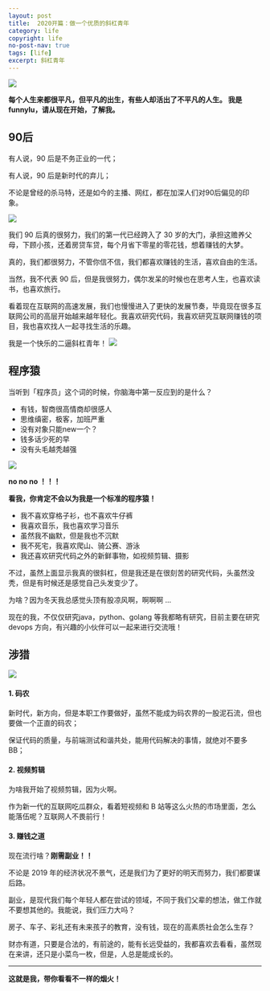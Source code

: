 ```yaml
---
layout: post
title:  2020开篇：做一个优质的斜杠青年
category: life
copyright: life
no-post-nav: true
tags: [life]
excerpt: 斜杠青年
---
```


![](https://static.xmt.cn/4b27a992245f450195c3b2791ce3ae03.png)

**每个人生来都很平凡，但平凡的出生，有些人却活出了不平凡的人生。
我是 funnylu，请从现在开始，了解我。**
<!--more-->

## 90后

有人说，90 后是不务正业的一代；

有人说，90 后是新时代的弃儿；

不论是曾经的杀马特，还是如今的主播、网红，都在加深人们对90后偏见的印象。

![](https://static.xmt.cn/6a4c87ebc74e4a908a12ee00a4c8a660.png)

我们 90 后真的很努力，我们的第一代已经跨入了 30 岁的大门，承担这赡养父母，下顾小孩，还着房贷车贷，每个月省下零星的零花钱，想着赚钱的大梦。

真的，我们都很努力，不管你信不信，我们都喜欢赚钱的生活，喜欢自由的生活。

当然，我不代表 90 后，但是我很努力，偶尔发呆的时候也在思考人生，也喜欢读书，也喜欢旅行。

看着现在互联网的高速发展，我们也慢慢进入了更快的发展节奏，毕竟现在很多互联网公司的高层开始越来越年轻化。我喜欢研究代码，我喜欢研究互联网赚钱的项目，我也喜欢找人一起寻找生活的乐趣。

我是一个快乐的二逼斜杠青年！
![](https://static.xmt.cn/b202e1f743b44d9080ce8b586b2da538.png)

## 程序猿

当听到「程序员」这个词的时候，你脑海中第一反应到的是什么？

- 有钱，智商很高情商却很感人
- 思维缜密，极客，加班严重
- 没有对象只能new一个？
- 钱多话少死的早
- 没有头毛越秃越强

![](https://static.xmt.cn/e7dde8dd47d84110af94057d33d51566.png)

**no no no ！！！**

**看我，你肯定不会以为我是一个标准的程序猿！**

- 我不喜欢穿格子衫，也不喜欢牛仔裤
- 我喜欢音乐，我也喜欢学习音乐
- 虽然我不幽默，但是我也不沉默
- 我不死宅，我喜欢爬山、骑公赛、游泳
- 我还喜欢研究代码之外的新鲜事物，如视频剪辑、摄影

不过，虽然上面显示我真的很斜杠，但是我还是在很刻苦的研究代码，头虽然没秃，但是有时候还是感觉自己头发变少了。

为啥？因为冬天我总感觉头顶有股凉风啊，啊啊啊 ...

现在的我，不仅仅研究java，python、golang 等我都略有研究，目前主要在研究 devops 方向，有兴趣的小伙伴可以一起来进行交流哦！

## 涉猎
![](https://static.xmt.cn/3bf96b6480b44b6fa47786c7c8095c72.png)
#### 1. 码农

新时代，新方向，但是本职工作要做好，虽然不能成为码农界的一股泥石流，但也要做一个正直的码农；

保证代码的质量，与前端测试和谐共处，能用代码解决的事情，就绝对不要多BB；

#### 2. 视频剪辑

为啥我开始了视频剪辑，因为火啊。

作为新一代的互联网吃瓜群众，看着短视频和 B 站等这么火热的市场里面，怎么能落伍呢？互联网人不畏前行！

#### 3. 赚钱之道

现在流行啥？**刚需副业！！**

不论是 2019 年的经济状况不景气，还是我们为了更好的明天而努力，我们都要谋后路。

副业，是现代我们每个年轻人都在尝试的领域，不同于我们父辈的想法，做工作就不要想其他的。我能说，我们压力大吗？

房子、车子、彩礼还有未来孩子的教育，没有钱，现在的高素质社会怎么生存？

财亦有道，只要是合法的，有前途的，能有长远受益的，我都喜欢去看看，虽然现在来讲，还只是小菜鸟一枚，但是，人总是能成长的。


---

**这就是我，带你看看不一样的烟火！**


